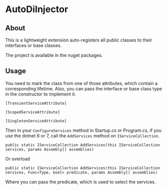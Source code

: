 # AutoDiInjector

## About
This is a lightweight extension auto-registers all public classes to their interfaces or base classes.

The project is available in the nuget packages.

## Usage
You need to mark the class from one of those attributes, which contain a corresponding lifetime. Also, you can pass the interface or base class type in the constructor to implement it.

`[TransientServiceAttribute]`

`[ScopedServiceAttribute]`

`[SingletonServiceAttribute]`


Then in your `ConfigureServices` method in Startup.cs or Program.cs, if you use the dotnet 6 or 7, call the `AddServices` method on `IServiceCollection`.

`public static IServiceCollection AddServices(this IServiceCollection services, params Assembly[] assemblies)`

Or overload
	
`public static IServiceCollection AddServices(this IServiceCollection services, Func<Type, bool> predicate, params Assembly[] assemblies)`

Where you can pass the predicate, which is used to select the services.